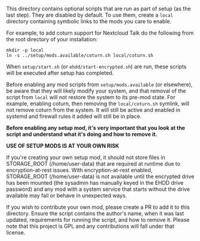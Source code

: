 This directory contains optional scripts that are run as part of setup (as the last step). They are disabled by default. To use them, create a `local` directory containing symbolic links to the mods you care to enable.

For example, to add coturn support for Nextcloud Talk do the following from the root directory of your installation:

```
mkdir -p local
ln -s ../setup/mods.available/coturn.sh local/coturn.sh
```

When `setup/start.sh` (or `ehdd/start-encrypted.sh`) are run, these scripts will be executed after setup has completed.

Before enabling any mod scripts from `setup/mods.available` (or elsewhere), be aware that they will likely modify your system, and that removal of the script from `local` will not restore the system to its pre-mod state. For example, enabling coturn, then removing the `local/coturn.sh` symlink, will not remove coturn from the system. It will still be active and enabled in systemd and firewall rules it added will still be in place.

**Before enabling any setup mod, it's very important that you look at the script and understand what it's doing and how to remove it.**

**USE OF SETUP MODS IS AT YOUR OWN RISK**

If you're creating your own setup mod, it should not store files in STORAGE_ROOT (/home/user-data) that are required at runtime due to encryption-at-rest issues. With encryption-at-rest enabled, STORAGE_ROOT (/home/user-data) is not available until the encrypted drive has been mounted (the sysadmin has manually keyed in the EHDD drive password) and any mod with a system service that starts without the drive available may fail or behave in unexpected ways.

If you wish to contribute your own mod, please create a PR to add it
to this directory. Ensure the script contains the author's name, when
it was last updated, requirements for running the script, and how to
remove it. Please note that this project is GPL and any contributions
will fall under that license.

